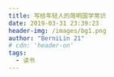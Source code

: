 ```yaml
---
title: 写给年轻人的简明国学常识
date: 2019-03-31 23:39:23
header-img: /images/bg1.png
author: "BerniLin 21"
# cdn: 'header-on'
tags:
  - 读书
---
```


